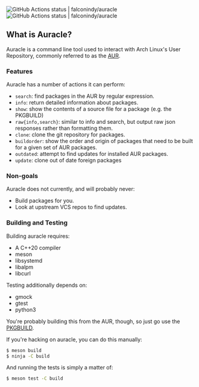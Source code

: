 ![GitHub Actions status | falconindy/auracle](https://github.com/falconindy/auracle/workflows/arch.x86_64/badge.svg)
![GitHub Actions status | falconindy/auracle](https://github.com/falconindy/auracle/workflows/arch.x86_64.asan/badge.svg)

## What is Auracle?

Auracle is a command line tool used to interact with Arch Linux's User
Repository, commonly referred to as the [AUR](https://aur.archlinux.org).

### Features

Auracle has a number of actions it can perform:

* `search`: find packages in the AUR by regular expression.
* `info`: return detailed information about packages.
* `show`: show the contents of a source file for a package (e.g. the PKGBUILD)
* `raw{info,search}`: similar to info and search, but output raw json responses
  rather than formatting them.
* `clone`: clone the git repository for packages.
* `buildorder`: show the order and origin of packages that need to be built for
  a given set of AUR packages.
* `outdated`: attempt to find updates for installed AUR packages.
* `update`: clone out of date foreign packages

### Non-goals

Auracle does not currently, and will probably never:

* Build packages for you.
* Look at upstream VCS repos to find updates.

### Building and Testing

Building auracle requires:

* A C++20 compiler
* meson
* libsystemd
* libalpm
* libcurl

Testing additionally depends on:

* gmock
* gtest
* python3

You're probably building this from the AUR, though, so just go use the
[PKGBUILD](https://aur.archlinux.org/packages/auracle-git).

If you're hacking on auracle, you can do this manually:

```sh
$ meson build
$ ninja -C build
```

And running the tests is simply a matter of:

```sh
$ meson test -C build
```

